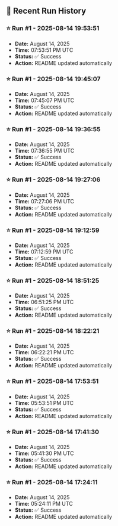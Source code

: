 
## 📝 Recent Run History
<!-- HISTORY_START -->
### ⭐ Run #1 - 2025-08-14 19:53:51
- **Date:** August 14, 2025
- **Time:** 07:53:51 PM UTC
- **Status:** ✅ Success
- **Action:** README updated automatically

### ⭐ Run #1 - 2025-08-14 19:45:07
- **Date:** August 14, 2025
- **Time:** 07:45:07 PM UTC
- **Status:** ✅ Success
- **Action:** README updated automatically

### ⭐ Run #1 - 2025-08-14 19:36:55
- **Date:** August 14, 2025
- **Time:** 07:36:55 PM UTC
- **Status:** ✅ Success
- **Action:** README updated automatically

### ⭐ Run #1 - 2025-08-14 19:27:06
- **Date:** August 14, 2025
- **Time:** 07:27:06 PM UTC
- **Status:** ✅ Success
- **Action:** README updated automatically

### ⭐ Run #1 - 2025-08-14 19:12:59
- **Date:** August 14, 2025
- **Time:** 07:12:59 PM UTC
- **Status:** ✅ Success
- **Action:** README updated automatically

### ⭐ Run #1 - 2025-08-14 18:51:25
- **Date:** August 14, 2025
- **Time:** 06:51:25 PM UTC
- **Status:** ✅ Success
- **Action:** README updated automatically

### ⭐ Run #1 - 2025-08-14 18:22:21
- **Date:** August 14, 2025
- **Time:** 06:22:21 PM UTC
- **Status:** ✅ Success
- **Action:** README updated automatically

### ⭐ Run #1 - 2025-08-14 17:53:51
- **Date:** August 14, 2025
- **Time:** 05:53:51 PM UTC
- **Status:** ✅ Success
- **Action:** README updated automatically

### ⭐ Run #1 - 2025-08-14 17:41:30
- **Date:** August 14, 2025
- **Time:** 05:41:30 PM UTC
- **Status:** ✅ Success
- **Action:** README updated automatically

### ⭐ Run #1 - 2025-08-14 17:24:11
- **Date:** August 14, 2025
- **Time:** 05:24:11 PM UTC
- **Status:** ✅ Success
- **Action:** README updated automatically
<!-- HISTORY_END -->